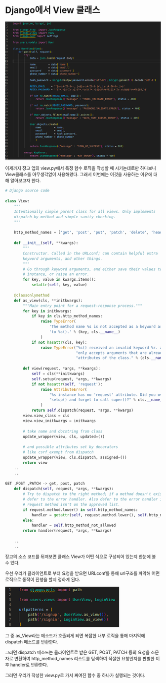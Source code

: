 # Django에서 View 클래스

![djagoview](./image/django_as_view(1).png)

이제까지 장고 앱의 view.py에서 특정 함수 로직을 작성할 때 시키는데로만 하다보니 View클래스를 아무생각없이 사용해왔다. 그래서 이번에는 이것을 사용하는 이유에 대해 알아보고자 한다.

```python
# Django source code

class View:
    """
    Intentionally simple parent class for all views. Only implements
    dispatch-by-method and simple sanity checking.
    """

    http_method_names = ['get', 'post', 'put', 'patch', 'delete', 'head', 'options', 'trace']

    def __init__(self, **kwargs):
        """
        Constructor. Called in the URLconf; can contain helpful extra
        keyword arguments, and other things.
        """
        # Go through keyword arguments, and either save their values to our
        # instance, or raise an error.
        for key, value in kwargs.items():
            setattr(self, key, value)

    @classonlymethod
    def as_view(cls, **initkwargs):
        """Main entry point for a request-response process."""
        for key in initkwargs:
            if key in cls.http_method_names:
                raise TypeError(
                    'The method name %s is not accepted as a keyword argument '
                    'to %s().' % (key, cls.__name__)
                )
            if not hasattr(cls, key):
                raise TypeError("%s() received an invalid keyword %r. as_view "
                                "only accepts arguments that are already "
                                "attributes of the class." % (cls.__name__, key))

        def view(request, *args, **kwargs):
            self = cls(**initkwargs)
            self.setup(request, *args, **kwargs)
            if not hasattr(self, 'request'):
                raise AttributeError(
                    "%s instance has no 'request' attribute. Did you override "
                    "setup() and forget to call super()?" % cls.__name__
                )
            return self.dispatch(request, *args, **kwargs)
        view.view_class = cls
        view.view_initkwargs = initkwargs

        # take name and docstring from class
        update_wrapper(view, cls, updated=())

        # and possible attributes set by decorators
        # like csrf_exempt from dispatch
        update_wrapper(view, cls.dispatch, assigned=())
        return view
    ..
    ..
    
GET ,POST ,PATCH -> get, post, patch
    def dispatch(self, request, *args, **kwargs):
        # Try to dispatch to the right method; if a method doesn't exist,
        # defer to the error handler. Also defer to the error handler if the
        # request method isn't on the approved list.
        if request.method.lower() in self.http_method_names:
            handler = getattr(self, request.method.lower(), self.http_method_not_allowed)
        else:
            handler = self.http_method_not_allowed
        return handler(request, *args, **kwargs)

    ..
    ..
```

장고의 소스 코드를 뒤져보면 클래스 View가 어떤 식으로 구성되어 있는지 한눈에 볼 수 있다.

우선 우리가 클라이언트로 부터 요청을 받으면 URLconf를 통해 url구조를 파악해 어떤 로직으로 동작이 진행을 할지 정하게 된다.

![django_as_view](./image/django_as_view(2).png)

그 중 as_View라는 메소드가 호출되게 되면 복잡한 내부 로직을 통해 마지막에 dispatch 메소드를 반환한다.

그러면 dispatch 메소드는 클라이언트로 받은 GET, POST, PATCH 등의 요청을 소문자로 변환하여 http_method_names 리스트를 탐색하여 적절한 요청인지를 판별한 이후 handler로 반환한다.

그러면 우리가 작성한 view.py로 가서 짜여진 함수 중 하나가 실행되는 것이다.
